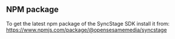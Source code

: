 ## NPM package

To get the latest npm package of the SyncStage SDK install it from: https://www.npmjs.com/package/@opensesamemedia/syncstage

